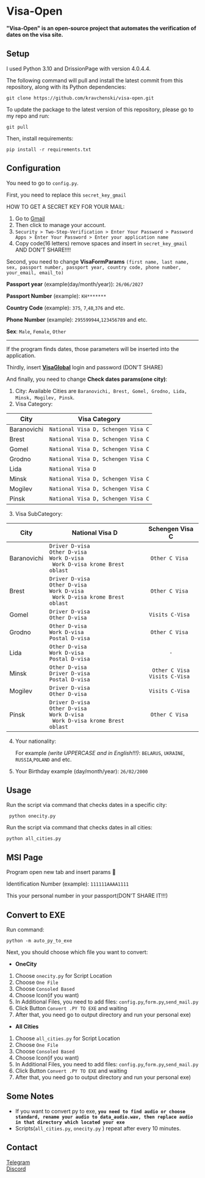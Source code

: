 # Visa-Open

__"Visa-Open" is an open-source project that automates the verification of dates on the visa site.__

## Setup

I used Python 3.10 and DrissionPage with version 4.0.4.4.

The following command will pull and install the latest commit from this repository, along with its Python dependencies:

    git clone https://github.com/kravchenski/visa-open.git 

To update the package to the latest version of this repository, please go to my repo and run:

    git pull    

Then, install requirements:

    pip install -r requirements.txt

## Configuration

You need to go to `config.py`.

First, you need to replace this `secret_key_gmail`

HOW TO GET A SECRET KEY FOR YOUR MAIL:

1. Go to [Gmail](https://mail.google.com/)
2. Then click to manage your account.
3. `Security > Two-Step-Verification > Enter Your Password > Password Apps > Enter Your Password > Enter your application name`
4. Copy code(16 letters) remove spaces and insert in `secret_key_gmail` AND DON'T SHARE!!!!

Second, you need to change __VisaFormParams__ `(first name, last name, sex, passport number, passport year, country code, phone number, your_email, email_to)`

**Passport year** (example(day/month/year)): `26/06/2027` 

**Passport Number** (example): `KH*******`

**Country Code** (example): `375`, `7`,`48`,`376` and etc.

**Phone Number** (example): `295599944`,`123456789` and etc.

**Sex**: `Male`, `Female`, `Other`

***

If the program finds dates, those parameters will be inserted into the application.

Thirdly, insert  __[VisaGlobal](https://visa.vfsglobal.com/blr/ru/pol/login)__ login and password (DON'T SHARE)

And finally, you need to change __Check dates params(one city)__:

1. City: Available Cities are `Baranovichi, Brest, Gomel, Grodno, Lida, Minsk, Mogilev, Pinsk`.
2. Visa Category:

| City        | Visa Category                      |
|-------------|------------------------------------|
| Baranovichi | `National Visa D, Schengen Visa C` |
| Brest       | `National Visa D, Schengen Visa C` |
| Gomel       | `National Visa D, Schengen Visa C` |
| Grodno      | `National Visa D, Schengen Visa C` |
| Lida        | `National Visa D`                  |
| Minsk       | `National Visa D, Schengen Visa C` |
| Mogilev     | `National Visa D, Schengen Visa C` |
| Pinsk       | `National Visa D, Schengen Visa C` |

3. Visa SubCategory:

| City        | National Visa D                                                                                 |           Schengen Visa C           |
|-------------|-------------------------------------------------------------------------------------------------|:-----------------------------------:|
| Baranovichi | `Driver D-visa`<br/> `Other D-visa` <br/>` Work D-visa `<br/> ` Work D-visa krome Brest oblast` |           `Other C Visa `           |
| Brest       | `Driver D-visa`<br/> `Other D-visa` <br/>` Work D-visa `<br/> ` Work D-visa krome Brest oblast` |           `Other C Visa `           |
| Gomel       | `Driver D-visa`<br/> `Other D-visa`                                                             |          `Visits C-Visa `           |
| Grodno      | `Other D-visa` <br/>` Work D-visa ` <br/> `Postal D-visa`                                       |           `Other C Visa `           |
| Lida        | `Other D-visa` <br/>` Work D-visa ` <br/> `Postal D-visa`                                       |                 `-`                 |
| Minsk       | `Other D-visa` <br/> `Driver D-visa` <br/> `Postal D-visa`                                      | `Other C Visa`<br/>`Visits C-Visa ` |
| Mogilev     | `Driver D-visa`<br/> `Other D-visa`                                                             |          `Visits C-Visa `           |
| Pinsk       | `Driver D-visa`<br/> `Other D-visa` <br/>` Work D-visa `<br/> ` Work D-visa krome Brest oblast` |           `Other C Visa `           |

4. Your nationality:

    For example _(write UPPERCASE and in English!!!)_: `BELARUS`, `UKRAINE`, `RUSSIA`,`POLAND` and etc.
5. Your Birthday example (day/month/year): `26/02/2000`


## Usage
Run the script via command that checks dates in a specific city:

     python onecity.py

Run the script via command that checks dates in all cities: 

    python all_cities.py

## MSI Page
Program open new tab and insert params 🔽

Identification Number (example): `111111AAAA1111`

This your personal number in your passport(DON'T SHARE IT!!!)

## Convert to EXE
Run command:

    python -m auto_py_to_exe
Next, you should choose which file you want to convert:

- **OneCity**
1. Choose `onecity.py` for Script Location
2. Choose `One File`
3. Choose `Consoled Based`
4. Choose Icon(if you want)
5. In Additional Files, you need to add files:
   `config.py`,`form.py`,`send_mail.py`
6. Click Button `Convert .PY TO EXE` and waiting
7. After that, you need go to output directory and run your personal exe)


- **All Cities**
1. Choose `all_cities.py` for Script Location
2. Choose `One File`
3. Choose `Consoled Based`
4. Choose Icon(if you want)
5. In Additional Files, you need to add files:
   `config.py`,`form.py`,`send_mail.py`
6. Click Button `Convert .PY TO EXE` and waiting
7. After that, you need go to output directory and run your personal exe)

## Some Notes
- If you want to convert py to exe, **`you need to find audio or choose standard, rename your audio to data_audio.wav, then replace audio in that directory which located your exe`**
- Scripts(`all_cities.py`, `onecity.py` ) repeat after every 10 minutes.
## Contact

[Telegram](https://t.me/kravchenski)<br/>
[Discord](https://discordapp.com/users/893778320410419280)